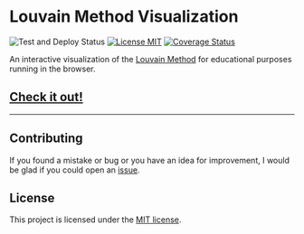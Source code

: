 # Louvain Method Visualization

![Test and Deploy Status](https://github.com/Moomboh/louvain-webviz/actions/workflows/test_and_deploy.yml/badge.svg?branch=main)
[![License MIT](https://img.shields.io/badge/license-MIT-blue)](LICENSE)
[![Coverage Status](https://coveralls.io/repos/github/Moomboh/louvain-webviz/badge.svg?branch=main)](https://coveralls.io/github/Moomboh/louvain-webviz?branch=main)

An interactive visualization of the
[Louvain Method](https://en.wikipedia.org/wiki/Louvain_method) for educational purposes
running in the browser.

## [Check it out!](https://moomboh.github.io/louvain-webviz/)

<hr/>

## Contributing

If you found a mistake or bug or you have an idea for improvement, I would be glad if
you could open an [issue](https://github.com/Moomboh/louvain-webviz/issues/new).

## License

This project is licensed under the [MIT license](LICENSE).
